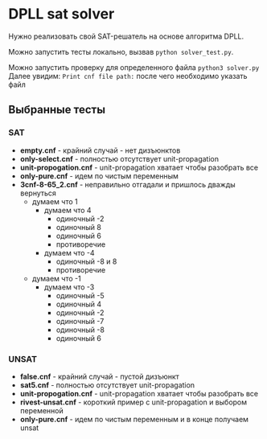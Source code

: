 # DPLL sat solver
Нужно реализовать свой SAT-решатель на основе алгоритма DPLL.

Можно запустить тесты локально, вызвав `python solver_test.py`.

Можно запустить проверку для определенного файла `python3 solver.py`
Далее увидим: `Print cnf file path:` после чего необходимо указать файл

## Выбранные тесты
### SAT
- **empty.cnf** - крайний случай - нет дизъюнктов
- **only-select.cnf** - полностью отсутствует unit-propagation
- **unit-propogation.cnf** - unit-propagation хватает чтобы разобрать все
- **only-pure.cnf** - идем по чистым переменным
- **3cnf-8-65_2.cnf** - неправильно отгадали и пришлось дважды вернуться
    - думаем что 1
        - думаем что 4
            - одиночный -2
            - одиночный 8
            - одиночный 6
            - противоречие
        - думаем что -4
            - одиночный -8 и 8
            - противоречие
    - думаем что -1
        - думаем что -3
            - одиночный -5
            - одиночный 4
            - одиночный -2
            - одиночный -7
            - одиночный -8
            - одиночный 6

### UNSAT
- **false.cnf** - крайний случай - пустой дизъюнкт
- **sat5.cnf** - полностью отсутствует unit-propagation
- **unit-propogation.cnf** - unit-propagation хватает чтобы разобрать все
- **rivest-unsat.cnf** - короткий пример с unit-propagation и выбором переменной
- **only-pure.cnf** - идем по чистым переменным и в конце получаем unsat
